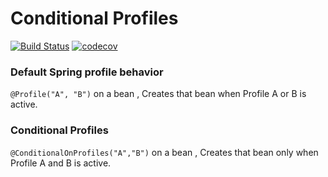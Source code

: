 # Conditional Profiles

[![Build Status](https://travis-ci.org/shyamz-22/conditional-profiles.svg?branch=master)](https://travis-ci.org/shyamz-22/conditional-profiles)
[![codecov](https://codecov.io/gh/shyamz-22/conditional-profiles/branch/master/graph/badge.svg)](https://codecov.io/gh/shyamz-22/conditional-profiles)

### Default Spring profile behavior
```@Profile("A", "B")``` on a bean , Creates that bean when Profile A or B is active.

### Conditional Profiles
```@ConditionalOnProfiles("A","B")``` on a bean , Creates that bean only when Profile A and B is active.
